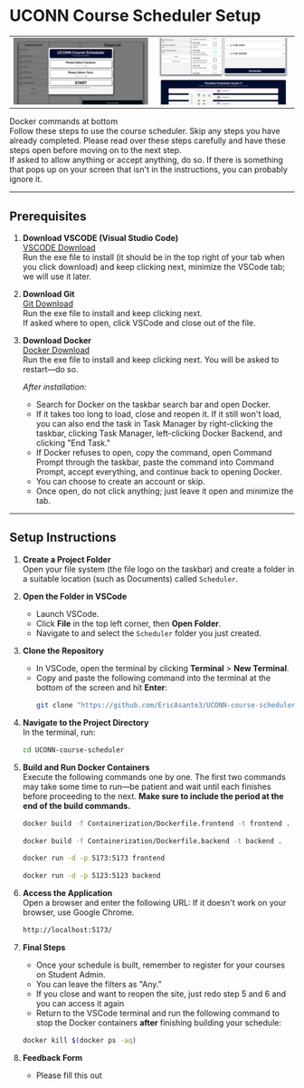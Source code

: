 # UCONN Course Scheduler Setup

<table>
  <tr>
    <td><img src="images/homepage.png" alt="Scheduler Preview" width="400"/></td>
    <td><img src="images/schedule_view.png" alt="Course Selection" width="400"/></td>
  </tr>
</table>

Docker commands at bottom  
Follow these steps to use the course scheduler. Skip any steps you have already completed. Please read over these steps carefully and have these steps open before moving on to the next step.  
If asked to allow anything or accept anything, do so. If there is something that pops up on your screen that isn't in the instructions, you can probably ignore it.

---

## Prerequisites

1. **Download VSCODE (Visual Studio Code)**  
   [VSCODE Download](https://code.visualstudio.com/Download)  
   Run the exe file to install (it should be in the top right of your tab when you click download) and keep clicking next, minimize the VSCode tab; we will use it later.

2. **Download Git**  
   [Git Download](https://git-scm.com/downloads)  
   Run the exe file to install and keep clicking next.  
   If asked where to open, click VSCode and close out of the file.

3. **Download Docker**  
   [Docker Download](https://www.docker.com/)  
   Run the exe file to install and keep clicking next. You will be asked to restart—do so.  
   
   *After installation:*
   - Search for Docker on the taskbar search bar and open Docker.
   - If it takes too long to load, close and reopen it. If it still won't load, you can also end the task in Task Manager by right-clicking the taskbar, clicking Task Manager, left-clicking Docker Backend, and clicking "End Task."
   - If Docker refuses to open, copy the command, open Command Prompt through the taskbar, paste the command into Command Prompt, accept everything, and continue back to opening Docker.
   - You can choose to create an account or skip.
   - Once open, do not click anything; just leave it open and minimize the tab.

---

## Setup Instructions

1. **Create a Project Folder**  
   Open your file system (the file logo on the taskbar) and create a folder in a suitable location (such as Documents) called `Scheduler`.

2. **Open the Folder in VSCode**  
   - Launch VSCode.
   - Click **File** in the top left corner, then **Open Folder**.
   - Navigate to and select the `Scheduler` folder you just created.

3. **Clone the Repository**  
   - In VSCode, open the terminal by clicking **Terminal** > **New Terminal**.
   - Copy and paste the following command into the terminal at the bottom of the screen and hit **Enter**:
     ```bash
     git clone "https://github.com/EricAsante3/UCONN-course-scheduler.git"
     ```

4. **Navigate to the Project Directory**  
   In the terminal, run:
   ```bash
   cd UCONN-course-scheduler
   ```

5. **Build and Run Docker Containers**  
   Execute the following commands one by one. The first two commands may take some time to run—be patient and wait until each finishes before proceeding to the next. **Make sure to include the period at the end of the build commands.**
   ```bash
   docker build -f Containerization/Dockerfile.frontend -t frontend .
   ```
   ```bash
   docker build -f Containerization/Dockerfile.backend -t backend .
   ```
   ```bash
   docker run -d -p 5173:5173 frontend
   ```
   ```bash
   docker run -d -p 5123:5123 backend
   ```

6. **Access the Application**  
   Open a browser and enter the following URL: If it doesn't work on your browser, use Google Chrome.
   ```bash
   http://localhost:5173/
   ```

7. **Final Steps**  
   - Once your schedule is built, remember to register for your courses on Student Admin.
   - You can leave the filters as "Any."
   - If you close and want to reopen the site, just redo step 5 and 6 and you can access it again
   - Return to the VSCode terminal and run the following command to stop the Docker containers **after** finishing building your schedule:
   ```bash
   docker kill $(docker ps -aq)
   ```
8. **Feedback Form**
   - Please fill this out
   
